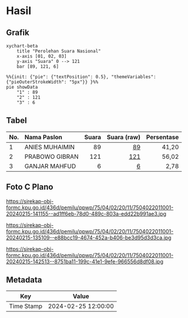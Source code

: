 # Hasil

## Grafik

```mermaid
xychart-beta
    title "Perolehan Suara Nasional"
    x-axis [01, 02, 03]
    y-axis "Suara" 0 --> 121
    bar [89, 121, 6]
```

```mermaid
%%{init: {"pie": {"textPosition": 0.5}, "themeVariables": {"pieOuterStrokeWidth": "5px"}} }%%
pie showData
    "1" : 89
    "2" : 121
    "3" : 6
```

## Tabel

| No. | Nama Paslon    | Suara | Suara (raw) | Persentase |
|:--- |:-------------- | -----:| -----------:| ----------:|
| 1   | ANIES MUHAIMIN | 89    | [89][p-1]   | 41,20      |
| 2   | PRABOWO GIBRAN | 121   | [121][p-2]  | 56,02      |
| 3   | GANJAR MAHFUD  | 6     | [6][p-3]    | 2,78       |


[p-1]: https://github.com/gigit-pemilu/pemilu-2024/blob/main/pilpres/hitung-suara/sub/75-gorontalo/sub/04-pohuwato/sub/02-lemito/sub/2011-suka-damai/sub/001-tps/sub/paslon-1.txt
[p-2]: https://github.com/gigit-pemilu/pemilu-2024/blob/main/pilpres/hitung-suara/sub/75-gorontalo/sub/04-pohuwato/sub/02-lemito/sub/2011-suka-damai/sub/001-tps/sub/paslon-2.txt
[p-3]: https://github.com/gigit-pemilu/pemilu-2024/blob/main/pilpres/hitung-suara/sub/75-gorontalo/sub/04-pohuwato/sub/02-lemito/sub/2011-suka-damai/sub/001-tps/sub/paslon-3.txt

## Foto C Plano

https://sirekap-obj-formc.kpu.go.id/436d/pemilu/ppwp/75/04/02/20/11/7504022011001-20240215-141155--ad1ff6eb-78d0-489c-803a-edd22b991ae3.jpg

https://sirekap-obj-formc.kpu.go.id/436d/pemilu/ppwp/75/04/02/20/11/7504022011001-20240215-135109--e88bcc19-4674-452a-b406-be3d95d3d3ca.jpg

https://sirekap-obj-formc.kpu.go.id/436d/pemilu/ppwp/75/04/02/20/11/7504022011001-20240215-142513--8751ba11-199c-41e1-9efe-966556d8df08.jpg


## Metadata

| Key        | Value               |
| ---------- | ------------------- |
| Time Stamp | 2024-02-25 12:00:00 |



